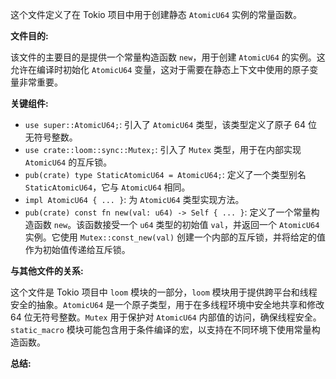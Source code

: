 这个文件定义了在 Tokio 项目中用于创建静态 `AtomicU64` 实例的常量函数。

**文件目的:**

该文件的主要目的是提供一个常量构造函数 `new`，用于创建 `AtomicU64` 的实例。这允许在编译时初始化 `AtomicU64` 变量，这对于需要在静态上下文中使用的原子变量非常重要。

**关键组件:**

*   `use super::AtomicU64;`: 引入了 `AtomicU64` 类型，该类型定义了原子 64 位无符号整数。
*   `use crate::loom::sync::Mutex;`: 引入了 `Mutex` 类型，用于在内部实现 `AtomicU64` 的互斥锁。
*   `pub(crate) type StaticAtomicU64 = AtomicU64;`: 定义了一个类型别名 `StaticAtomicU64`，它与 `AtomicU64` 相同。
*   `impl AtomicU64 { ... }`: 为 `AtomicU64` 类型实现方法。
*   `pub(crate) const fn new(val: u64) -> Self { ... }`:  定义了一个常量构造函数 `new`。该函数接受一个 `u64` 类型的初始值 `val`，并返回一个 `AtomicU64` 实例。它使用 `Mutex::const_new(val)` 创建一个内部的互斥锁，并将给定的值作为初始值传递给互斥锁。

**与其他文件的关系:**

这个文件是 Tokio 项目中 `loom` 模块的一部分，`loom` 模块用于提供跨平台和线程安全的抽象。`AtomicU64` 是一个原子类型，用于在多线程环境中安全地共享和修改 64 位无符号整数。`Mutex` 用于保护对 `AtomicU64` 内部值的访问，确保线程安全。`static_macro` 模块可能包含用于条件编译的宏，以支持在不同环境下使用常量构造函数。

**总结:**
